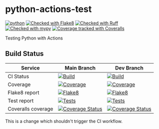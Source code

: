 # python-actions-test

[![python](https://img.shields.io/badge/Python-3.10-3776AB.svg?style=flat&logo=python&logoColor=white)](https://www.python.org)
[![Checked with Flake8](https://img.shields.io/badge/flake8-checked-blueviolet)](https://flake8.pycqa.org
)
[![Checked with Ruff](https://img.shields.io/endpoint?url=https://raw.githubusercontent.com/astral-sh/ruff/main/assets/badge/v2.json)](https://github.com/astral-sh/ruff)
[![Checked with mypy](https://www.mypy-lang.org/static/mypy_badge.svg)](https://mypy-lang.org/)
[![Coverage tracked with Coveralls](https://img.shields.io/badge/coveralls-tracked-blue?logo=coveralls)](https://coveralls.io/)

Testing Python with Actions

## Build Status

Service | Main Branch | Dev Branch
--------|-------------|-----------
CI Status | [![Build](https://github.com/marcegeek/python-actions-test/actions/workflows/ci.yml/badge.svg?branch=main)](https://github.com/marcegeek/python-actions-test/actions/workflows/ci.yml?query=branch%3Amain) | [![Build](https://github.com/marcegeek/python-actions-test/actions/workflows/ci.yml/badge.svg?branch=dev)](https://github.com/marcegeek/python-actions-test/actions/workflows/ci.yml?query=branch%3Adev)
Coverage | [![Coverage](https://marcegeek.github.io/python-actions-test/main/coverage/badge.svg)](https://marcegeek.github.io/python-actions-test/main/coverage/index.html) | [![Coverage](https://marcegeek.github.io/python-actions-test/dev/coverage/badge.svg)](https://marcegeek.github.io/python-actions-test/dev/coverage/index.html)
Flake8 report | [![Flake8](https://marcegeek.github.io/python-actions-test/main/flake8/badge.svg)](https://marcegeek.github.io/python-actions-test/main/flake8/index.html) | [![Flake8](https://marcegeek.github.io/python-actions-test/dev/flake8/badge.svg)](https://marcegeek.github.io/python-actions-test/dev/flake8/index.html)
Test report | [![Tests](https://marcegeek.github.io/python-actions-test/main/tests/badge.svg)](https://marcegeek.github.io/python-actions-test/main/tests/pytest.html) | [![Tests](https://marcegeek.github.io/python-actions-test/dev/tests/badge.svg)](https://marcegeek.github.io/python-actions-test/dev/tests/pytest.html)
Coveralls coverage | [![Coverage Status](https://img.shields.io/coverallsCoverage/github/marcegeek/python-actions-test?branch=main&label=coveralls&logo=coveralls)](https://coveralls.io/github/marcegeek/python-actions-test?branch=main) | [![Coverage Status](https://img.shields.io/coverallsCoverage/github/marcegeek/python-actions-test?branch=dev&label=coveralls&logo=coveralls)](https://coveralls.io/github/marcegeek/python-actions-test?branch=dev)

This is a change which shouldn't trigger the CI workflow.

